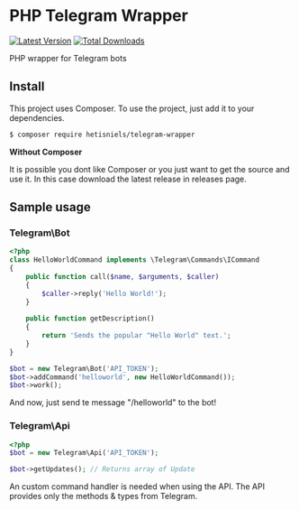 # PHP Telegram Wrapper

[![Latest Version](https://img.shields.io/packagist/v/hetisniels/telegram-wrapper.svg?style=flat)](https://packagist.org/packages/hetisniels/telegram-wrapper)
[![Total Downloads](https://img.shields.io/packagist/dt/hetisniels/telegram-wrapper.svg?style=flat)](https://packagist.org/packages/hetisniels/telegram-wrapper)

PHP wrapper for Telegram bots

## Install

This project uses Composer. To use the project, just add it to your dependencies.

``` bash
$ composer require hetisniels/telegram-wrapper
```
**Without Composer**

It is possible you dont like Composer or you just want to get the source and use it. In this case download the latest release in releases page.

## Sample usage
### Telegram\Bot
``` php
<?php
class HelloWorldCommand implements \Telegram\Commands\ICommand
{
	public function call($name, $arguments, $caller)
	{
		$caller->reply('Hello World!');
	}
	
	public function getDescription()
	{
		return 'Sends the popular "Hello World" text.';
	}
}

$bot = new Telegram\Bot('API_TOKEN');
$bot->addCommand('helloworld', new HelloWorldCommand());
$bot->work();
```
And now, just send te message "/helloworld" to the bot!

### Telegram\Api
``` php
<?php
$bot = new Telegram\Api('API_TOKEN');

$bot->getUpdates(); // Returns array of Update
```
An custom command handler is needed when using the API.
The API provides only the methods & types from Telegram.
